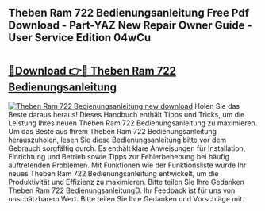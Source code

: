 ## Theben Ram 722 Bedienungsanleitung Free Pdf Download - Part-YAZ New Repair Owner Guide - User Service Edition 04wCu

# <h2><a href="http://df5u7qg.blite.top/?on=Theben+Ram+722+Bedienungsanleitung">🔗Download 👉🔴 Theben Ram 722 Bedienungsanleitung</a></h2>

[![Theben Ram 722 Bedienungsanleitung new download](https://i.imgur.com/lujVjoI.png)](http://df5u7qg.blite.top/?on=Theben+Ram+722+Bedienungsanleitung)
Holen Sie das Beste daraus heraus! Dieses Handbuch enthält Tipps und Tricks, um die Leistung Ihres neuen Theben Ram 722 Bedienungsanleitung zu maximieren. Um das Beste aus Ihrem Theben Ram 722 Bedienungsanleitung herauszuholen, lesen Sie diese Bedienungsanleitung bitte vor dem Gebrauch sorgfältig durch. Es enthält klare Anweisungen für Installation, Einrichtung und Betrieb sowie Tipps zur Fehlerbehebung bei häufig auftretenden Problemen. Mit Funktionen wie der Funktionsliste wurde Ihr neues Theben Ram 722 Bedienungsanleitung entwickelt, um die Produktivität und Effizienz zu maximieren. Bitte teilen Sie Ihre Gedanken Theben Ram 722 BedienungsanleitungD. Ihr Feedback ist für uns von unschätzbarem Wert. Bitte teilen Sie Ihre Gedanken und Vorschläge mit.
